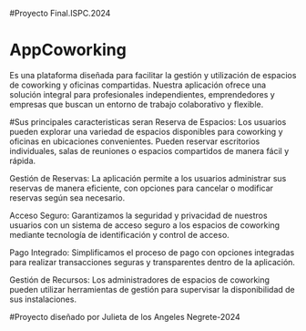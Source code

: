 #Proyecto Final.ISPC.2024
# AppCoworking
  Es una plataforma diseñada para facilitar la gestión y utilización de espacios de coworking y oficinas compartidas. Nuestra aplicación ofrece una solución integral para profesionales independientes, emprendedores
  y empresas que buscan un entorno de trabajo colaborativo y flexible.

#Sus principales caracteristicas seran
Reserva de Espacios: Los usuarios pueden explorar una variedad de espacios disponibles para coworking y oficinas en ubicaciones convenientes. Pueden reservar escritorios individuales, salas de reuniones o espacios compartidos de manera fácil y rápida.

Gestión de Reservas: La aplicación permite a los usuarios administrar sus reservas de manera eficiente, con opciones para cancelar o modificar reservas según sea necesario.

Acceso Seguro: Garantizamos la seguridad y privacidad de nuestros usuarios con un sistema de acceso seguro a los espacios de coworking mediante tecnología de identificación y control de acceso.

Pago Integrado: Simplificamos el proceso de pago con opciones integradas para realizar transacciones seguras y transparentes dentro de la aplicación.

Gestión de Recursos: Los administradores de espacios de coworking pueden utilizar herramientas de gestión para supervisar la disponibilidad de sus instalaciones.

#Proyecto diseñado por 
Julieta de los Angeles Negrete-2024
